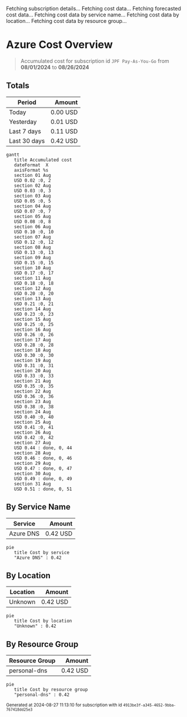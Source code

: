 Fetching subscription details...
Fetching cost data...
Fetching forecasted cost data...
Fetching cost data by service name...
Fetching cost data by location...
Fetching cost data by resource group...
# Azure Cost Overview

> Accumulated cost for subscription id `JPF Pay-As-You-Go` from **08/01/2024** to **08/26/2024**

## Totals

|Period|Amount|
|---|---:|
|Today|0.00 USD|
|Yesterday|0.01 USD|
|Last 7 days|0.11 USD|
|Last 30 days|0.42 USD|

```mermaid
gantt
   title Accumulated cost
   dateFormat  X
   axisFormat %s
   section 01 Aug
   USD 0.02 :0, 2
   section 02 Aug
   USD 0.03 :0, 3
   section 03 Aug
   USD 0.05 :0, 5
   section 04 Aug
   USD 0.07 :0, 7
   section 05 Aug
   USD 0.08 :0, 8
   section 06 Aug
   USD 0.10 :0, 10
   section 07 Aug
   USD 0.12 :0, 12
   section 08 Aug
   USD 0.13 :0, 13
   section 09 Aug
   USD 0.15 :0, 15
   section 10 Aug
   USD 0.17 :0, 17
   section 11 Aug
   USD 0.18 :0, 18
   section 12 Aug
   USD 0.20 :0, 20
   section 13 Aug
   USD 0.21 :0, 21
   section 14 Aug
   USD 0.23 :0, 23
   section 15 Aug
   USD 0.25 :0, 25
   section 16 Aug
   USD 0.26 :0, 26
   section 17 Aug
   USD 0.28 :0, 28
   section 18 Aug
   USD 0.30 :0, 30
   section 19 Aug
   USD 0.31 :0, 31
   section 20 Aug
   USD 0.33 :0, 33
   section 21 Aug
   USD 0.35 :0, 35
   section 22 Aug
   USD 0.36 :0, 36
   section 23 Aug
   USD 0.38 :0, 38
   section 24 Aug
   USD 0.40 :0, 40
   section 25 Aug
   USD 0.41 :0, 41
   section 26 Aug
   USD 0.42 :0, 42
   section 27 Aug
   USD 0.44 : done, 0, 44
   section 28 Aug
   USD 0.46 : done, 0, 46
   section 29 Aug
   USD 0.47 : done, 0, 47
   section 30 Aug
   USD 0.49 : done, 0, 49
   section 31 Aug
   USD 0.51 : done, 0, 51
```

## By Service Name

|Service|Amount|
|---|---:|
|Azure DNS|0.42 USD|

```mermaid
pie
   title Cost by service
   "Azure DNS" : 0.42
```

## By Location

|Location|Amount|
|---|---:|
|Unknown|0.42 USD|

```mermaid
pie
   title Cost by location
   "Unknown" : 0.42
```

## By Resource Group

|Resource Group|Amount|
|---|---:|
|personal-dns|0.42 USD|

```mermaid
pie
   title Cost by resource group
   "personal-dns" : 0.42
```

<sup>Generated at 2024-08-27 11:13:10 for subscription with id `4913be3f-a345-4652-9bba-767418dd25e3`</sup>
